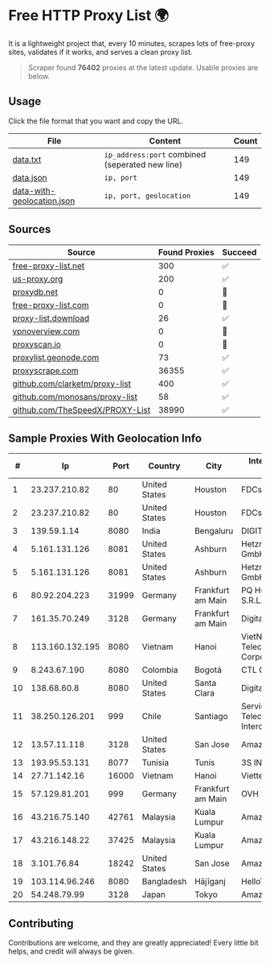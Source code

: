 
# Free HTTP Proxy List 🌍

It is a lightweight project that, every 10 minutes, scrapes lots of free-proxy sites, validates if it works, and serves a clean proxy list.


> Scraper found **76402** proxies at the latest update. Usable proxies are below.

## Usage

Click the file format that you want and copy the URL.


|File|Content|Count|
|----|-------|-----|
|[data.txt](https://raw.githubusercontent.com/themiralay/Proxy-List-World/master/data.txt)|`ip_address:port` combined (seperated new line)|149|
|[data.json](https://raw.githubusercontent.com/themiralay/Proxy-List-World/master/data.json)|`ip, port`|149|
|[data-with-geolocation.json](https://raw.githubusercontent.com/themiralay/Proxy-List-World/master/data-with-geolocation.json)|`ip, port, geolocation`|149|

## Sources

|Source|Found Proxies|Succeed|
|------|-------------|-------|
|[free-proxy-list.net](https://free-proxy-list.net)|300|✅|
|[us-proxy.org](https://www.us-proxy.org)|200|✅|
|[proxydb.net](http://proxydb.net)|0|🚫|
|[free-proxy-list.com](https://free-proxy-list.com/?page=&port=&type%5B%5D=http&type%5B%5D=https&up_time=0&search=Search)|0|🚫|
|[proxy-list.download](https://www.proxy-list.download/HTTP)|26|✅|
|[vpnoverview.com](https://vpnoverview.com/privacy/anonymous-browsing/free-proxy-servers)|0|🚫|
|[proxyscan.io](https://www.proxyscan.io)|0|🚫|
|[proxylist.geonode.com](https://proxylist.geonode.com/api/proxy-list?limit=300&page=1&sort_by=lastChecked&sort_type=desc&protocols=http,https)|73|✅|
|[proxyscrape.com](https://api.proxyscrape.com/v2/?request=displayproxies&protocol=http&timeout=10000&country=all&ssl=all&anonymity=all)|36355|✅|
|[github.com/clarketm/proxy-list](https://raw.githubusercontent.com/clarketm/proxy-list/master/proxy-list-raw.txt)|400|✅|
|[github.com/monosans/proxy-list](https://raw.githubusercontent.com/monosans/proxy-list/main/proxies/http.txt)|58|✅|
|[github.com/TheSpeedX/PROXY-List](https://raw.githubusercontent.com/TheSpeedX/PROXY-List/master/http.txt)|38990|✅|


## Sample Proxies With Geolocation Info

|#|Ip|Port|Country|City|Internet Service Provider|
|-|--|----|-------|----|-------------------------|
|1|23.237.210.82|80|United States|Houston|FDCservers.net|
|2|23.237.210.82|80|United States|Houston|FDCservers.net|
|3|139.59.1.14|8080|India|Bengaluru|DIGITALOCEAN|
|4|5.161.131.126|8081|United States|Ashburn|Hetzner Online GmbH|
|5|5.161.131.126|8081|United States|Ashburn|Hetzner Online GmbH|
|6|80.92.204.223|31999|Germany|Frankfurt am Main|PQ HOSTING PLUS S.R.L.|
|7|161.35.70.249|3128|Germany|Frankfurt am Main|DigitalOcean, LLC|
|8|113.160.132.195|8080|Vietnam|Hanoi|VietNam Post and Telecom Corporation|
|9|8.243.67.190|8080|Colombia|Bogotá|CTL Colombia|
|10|138.68.60.8|8080|United States|Santa Clara|DigitalOcean, LLC|
|11|38.250.126.201|999|Chile|Santiago|Servicios De Telecomunicaciones Intercable Ltda.|
|12|13.57.11.118|3128|United States|San Jose|Amazon.com, Inc.|
|13|193.95.53.131|8077|Tunisia|Tunis|3S INF|
|14|27.71.142.16|16000|Vietnam|Hanoi|Viettel Group|
|15|57.129.81.201|999|Germany|Frankfurt am Main|OVH SAS|
|16|43.216.75.140|42761|Malaysia|Kuala Lumpur|Amazon.com, Inc.|
|17|43.216.148.22|37425|Malaysia|Kuala Lumpur|Amazon.com, Inc.|
|18|3.101.76.84|18242|United States|San Jose|Amazon.com, Inc.|
|19|103.114.96.246|8080|Bangladesh|Hājīganj|HelloTech Limited|
|20|54.248.79.99|3128|Japan|Tokyo|Amazon.com, Inc.|



## Contributing

Contributions are welcome, and they are greatly appreciated! Every
little bit helps, and credit will always be given.

